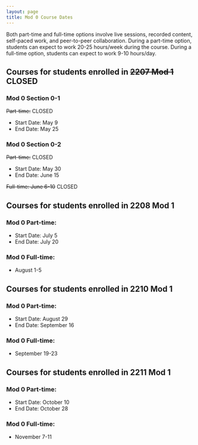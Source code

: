 ```yaml
---
layout: page
title: Mod 0 Course Dates
---
```


Both part-time and full-time options involve live sessions, recorded content, self-paced work, and peer-to-peer collaboration. During a part-time option, students can expect to work 20-25 hours/week during the course. During a full-time option, students can expect to work 9-10 hours/day.

## Courses for students enrolled in ~~2207 Mod 1~~ CLOSED

### Mod 0 Section 0-1

~~Part-time:~~ CLOSED
- Start Date: May 9
- End Date: May 25

### Mod 0 Section 0-2

~~Part-time:~~ CLOSED
- Start Date: May 30
- End Date: June 15

~~Full-time: June 6-10~~ CLOSED

## Courses for students enrolled in 2208 Mod 1

### Mod 0 Part-time:
- Start Date: July 5
- End Date: July 20

### Mod 0 Full-time: 
- August 1-5

## Courses for students enrolled in 2210 Mod 1

### Mod 0 Part-time:
- Start Date: August 29
- End Date: September 16

### Mod 0 Full-time: 
- September 19-23


## Courses for students enrolled in 2211 Mod 1

### Mod 0 Part-time:
- Start Date: October 10
- End Date: October 28

### Mod 0 Full-time: 
- November 7-11
